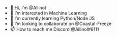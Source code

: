 - 👋 Hi, I’m @Allinol
- 👀 I’m interested in Machine Learning
- 🌱 I’m currently learning Python/Node JS
- 💞️ I’m looking to collaborate on @Coastal-Freeze
- 📫 How to reach me Discord @Allinol#6111

<!---
Allinol/Allinol is a ✨ special ✨ repository because its `README.md` (this file) appears on your GitHub profile.
You can click the Preview link to take a look at your changes.
--->
